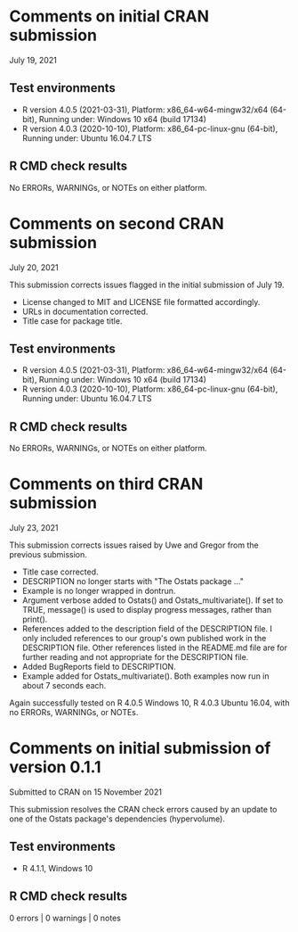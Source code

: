 # Comments on initial CRAN submission

July 19, 2021

## Test environments

- R version 4.0.5 (2021-03-31), Platform: x86_64-w64-mingw32/x64 (64-bit), Running under: Windows 10 x64 (build 17134)
- R version 4.0.3 (2020-10-10), Platform: x86_64-pc-linux-gnu (64-bit), Running under: Ubuntu 16.04.7 LTS

## R CMD check results

No ERRORs, WARNINGs, or NOTEs on either platform.

# Comments on second CRAN submission

July 20, 2021

This submission corrects issues flagged in the initial submission of July 19.

- License changed to MIT and LICENSE file formatted accordingly.
- URLs in documentation corrected.
- Title case for package title.

## Test environments

- R version 4.0.5 (2021-03-31), Platform: x86_64-w64-mingw32/x64 (64-bit), Running under: Windows 10 x64 (build 17134)
- R version 4.0.3 (2020-10-10), Platform: x86_64-pc-linux-gnu (64-bit), Running under: Ubuntu 16.04.7 LTS

## R CMD check results

No ERRORs, WARNINGs, or NOTEs on either platform.

# Comments on third CRAN submission

July 23, 2021

This submission corrects issues raised by Uwe and Gregor from the previous submission.

- Title case corrected.
- DESCRIPTION no longer starts with "The Ostats package ..."
- Example is no longer wrapped in dontrun.
- Argument verbose added to Ostats() and Ostats_multivariate(). If set to TRUE, message() is used to display progress messages, rather than print().
- References added to the description field of the DESCRIPTION file. I only included references to our group's own published work in the DESCRIPTION file. Other references listed in the README.md file are for further reading and not appropriate for the DESCRIPTION file.
- Added BugReports field to DESCRIPTION.
- Example added for Ostats_multivariate(). Both examples now run in about 7 seconds each.

Again successfully tested on R 4.0.5 Windows 10, R 4.0.3 Ubuntu 16.04, with no ERRORs, WARNINGs, or NOTEs.

# Comments on initial submission of version 0.1.1

Submitted to CRAN on 15 November 2021

This submission resolves the CRAN check errors caused by an update to one of the Ostats package's dependencies (hypervolume).

## Test environments

- R 4.1.1, Windows 10

## R CMD check results

0 errors | 0 warnings | 0 notes
